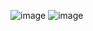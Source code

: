 ![image](https://github.com/iskenderovilyas/iskenderovilyas/assets/120571187/85083aa8-cc37-4867-80e9-aca113a2b3d1)
![image](https://github.com/iskenderovilyas/iskenderovilyas/assets/120571187/3f7a97be-195f-45c3-b54a-c31d4d67ccc5)

